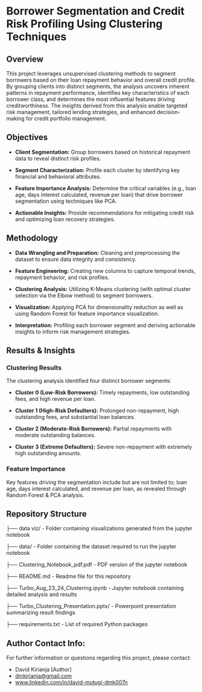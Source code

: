 # Borrower Segmentation and Credit Risk Profiling Using Clustering Techniques



## Overview

This project leverages unsupervised clustering methods to segment borrowers based on their loan repayment behavior and overall credit profile. By grouping clients into distinct segments, the analysis uncovers inherent patterns in repayment performance, identifies key characteristics of each borrower class, and determines the most influential features driving creditworthiness. The insights derived from this analysis enable targeted risk management, tailored lending strategies, and enhanced decision-making for credit portfolio management.



## Objectives

- **Client Segmentation:** Group borrowers based on historical repayment data to reveal distinct risk profiles.

- **Segment Characterization:** Profile each cluster by identifying key financial and behavioral attributes.

- **Feature Importance Analysis:** Determine the critical variables (e.g., loan age, days interest calculated, revenue per loan) that drive borrower segmentation using techniques like PCA.

- **Actionable Insights:** Provide recommendations for mitigating credit risk and optimizing loan recovery strategies.



## Methodology

- **Data Wrangling and Preparation:** Cleaning and preprocessing the dataset to ensure data integrity and consistency.

- **Feature Engineering:** Creating new columns to capture temporal trends, repayment behavior, and risk profiles.

- **Clustering Analysis:** Utilizing K-Means clustering (with optimal cluster selection via the Elbow method) to segment borrowers.

- **Visualization:** Applying PCA for dimensionality reduction as well as using Random Forest for feature importance visualization.

- **Interpretation:** Profiling each borrower segment and deriving actionable insights to inform risk management strategies.



## Results & Insights

### Clustering Results

The clustering analysis identified four distinct borrower segments:

- **Cluster 0 (Low-Risk Borrowers):** Timely repayments, low outstanding fees, and high revenue per loan.

- **Cluster 1 (High-Risk Defaulters):** Prolonged non-repayment, high outstanding fees, and substantial loan balances.

- **Cluster 2 (Moderate-Risk Borrowers):** Partial repayments with moderate outstanding balances.

- **Cluster 3 (Extreme Defaulters):** Severe non-repayment with extremely high outstanding amounts.


### Feature Importance

Key features driving the segmentation include but are not limited to; loan age, days interest calculated, and revenue per loan, as revealed through Random Forest & PCA analysis.



## Repository Structure

├── data viz/ - Folder containing visualizations generated from the jupyter notebook

├── data/ - Folder containing the dataset required to run the jupyter notebook

  ├── Clustering_Notebook_pdf.pdf - PDF version of the jupyter notebook

  ├── README.md - Readme file for this repository

  ├── Turbo_Aug_23_24_Clustering.ipynb - Jupyter notebook containing detailed analysis and results

  ├── Turbo_Clustering_Presentation.pptx/ - Powerpoint presentation summarizing result findings

  ├── requirements.txt - List of required Python packages



## Author Contact Info:
For further information or questions regarding this project, please contact:

- David Kirianja [Author]
- dmkirianja@gmail.com
- www.linkedin.com/in/david-mutugi-dmk007n

